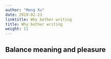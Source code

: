 ```yaml
---
author: "Meng Xu"
date: 2019-02-23
linktitle: Why bother writing
title: Why bother writing
weight: 11
---
```


## Balance meaning and pleasure

## 

